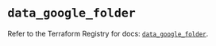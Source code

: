 # `data_google_folder`

Refer to the Terraform Registry for docs: [`data_google_folder`](https://registry.terraform.io/providers/hashicorp/google/6.16.0/docs/data-sources/folder).
